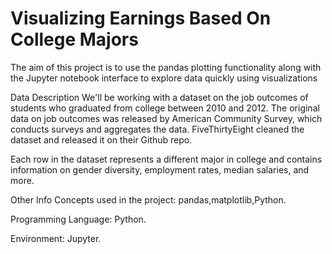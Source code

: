# Visualizing Earnings Based On College Majors
The aim of this project is to use the pandas plotting functionality along with the Jupyter notebook interface to explore data quickly using visualizations

Data Description
We'll be working with a dataset on the job outcomes of students who graduated from college between 2010 and 2012. The original data on job outcomes was released by American Community Survey, which conducts surveys and aggregates the data. FiveThirtyEight cleaned the dataset and released it on their Github repo.

Each row in the dataset represents a different major in college and contains information on gender diversity, employment rates, median salaries, and more.

Other Info
Concepts used in the project: pandas,matplotlib,Python.

Programming Language: Python.

Environment: Jupyter.
